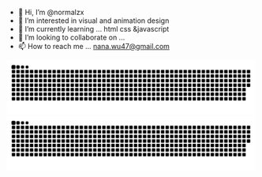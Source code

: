 - 👋 Hi, I’m @normalzx
- 👀 I’m interested in visual and animation design
- 🌱 I’m currently learning ... html css &javascript
- 💞️ I’m looking to collaborate on ... 
- 📫 How to reach me ... nana.wu47@gmail.com

<!---
normalzx/normalzx is a ✨ special ✨ repository because its `README.md` (this file) appears on your GitHub profile.
You can click the Preview link to take a look at your changes.
--->

![github contribution grid snake animation](https://raw.githubusercontent.com/blackramble/blackramble/output/github-contribution-grid-snake-dark.svg#gh-dark-mode-only)![github contribution grid snake animation](https://raw.githubusercontent.com/blackramble/blackramble/output/github-contribution-grid-snake.svg#gh-light-mode-only)


